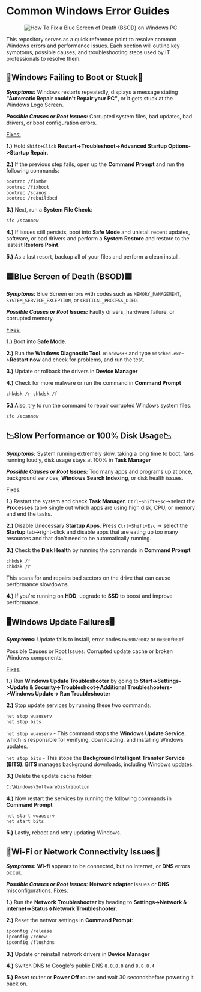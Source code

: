 <h1>Common Windows Error Guides</h1>
<p align="center">
<img src="https://www.securedatarecovery.com/Media/blog/2024/blue-screen-of-death-laptop.webp" alt="How To Fix a Blue Screen of Death (BSOD) on Windows PC"/>
</p>

This repository serves as a quick reference point to resolve common Windows errors and performance issues. Each section will outline key symptoms, possible causes, and troubleshooting steps used by IT professionals to resolve them.

<h2>🥾Windows Failing to Boot or Stuck🥾</h2>  

***Symptoms:*** Windows restarts repeatedly, displays a message stating **"Automatic Repair couldn't Repair your PC"**, or it gets stuck at the Windows Logo Screen.    

***Possible Causes or Root Issues:*** Corrupted system files, bad updates, bad drivers, or boot configuration errors.


<ins>Fixes:</ins> 

**1.)** Hold `Shift+Click` **Restart->Troubleshoot->Advanced Startup Options->Startup Repair**.

**2.)** If the previous step fails, open up the **Command Prompt** and run the following commands:

```bash
bootrec /fixmbr  
bootrec /fixboot  
bootrec /scanos  
bootrec /rebuildbcd
```

**3.)** Next, run a **System File Check**: 

```bash
sfc /scannow
```
**4.)** If issues still persists, boot into **Safe Mode** and unistall recent updates, software, or bad drivers and perform a **System Restore** and restore to the lastest **Restore Point**. 

**5.)** As a last resort, backup all of your files and perform a clean install.

<h2>🟦Blue Screen of Death (BSOD)🟦</h2>  

***Symptoms:*** Blue Screen errors with codes such as `MEMORY_MANAGEMENT`, `SYSTEM_SERVICE_EXCEPTION`, or `CRITICAL_PROCESS_DIED`.

***Possible Causes or Root Issues:*** Faulty drivers, hardware failure, or corrupted memory.  

<ins>Fixes:</ins> 

**1.)** Boot into **Safe Mode**.  

**2.)** Run the **Windows Diagnostic Tool**. `Windows+R` and type `mdsched.exe`->**Restart now** and check for problems, and run the test.

**3.)** Update or rollback the drivers in **Device Manager**

**4.)** Check for more malware or run the command in **Command Prompt** 
```bash
chkdsk /r chkdsk /f
```


**5.)** Also, try to run the command to repair corrupted Windows system files.
```bash
sfc /scannow
```

<h2>📉Slow Performance or 100% Disk Usage📉</h2>  

***Symptoms:*** System running extremely slow, taking a long time to boot, fans running loudly, disk usage stays at 100% in **Task Manager** 

***Possible Causes or Root Issues:*** Too many apps and programs up at once, background services, **Windows Search Indexing**, or disk health issues.


<ins>Fixes:</ins> 

**1.)** Restart the system and check **Task Manager**. `Ctrl+Shift+Esc`->select the **Processes** tab-> single out which apps are using high disk, CPU, or memory and end the tasks. 

**2.)** Disable Unecessary **Startup Apps**. Press `Ctrl+Shift+Esc` -> select the **Startup** tab->right-click and disable apps that are eating up too many resources and that don't need to be automatically running. 

**3.)** Check the **Disk Health** by running the commands in **Command Prompt**
```bash
chkdsk /f
chkdsk /r
```
This scans for and repairs bad sectors on the drive that can cause performance slowdowns.

**4.)** If you're running on **HDD**, upgrade to **SSD** to boost and improve performance. 

 <h2>🖥️Windows Update Failures🖥️</h2>

 ***Symptoms:*** Update fails to install, error codes `0x80070002` or `0x800f081f` 

Possible Causes or Root Issues: Corrupted update cache or broken Windows components.


<ins>Fixes:</ins> 

**1.)** Run **Windows Update Troubleshooter** by going to **Start->Settings->Update & Security->Troubleshoot->Additional Troubleshooters->Windows Update-> Run Troubleshooter**

**2.)** Stop update services by running these two commands:
```bash
net stop wuauserv
net stop bits
```
`net stop wuauserv` - This command stops the **Windows Update Service**, which is responsible for verifying, downloading, and installing Windows updates.  

`net stop bits` - This stops the **Background Intelligent Transfer Service (BITS)**. **BITS** manages background downloads, including Windows updates.

**3.)** Delete the update cache folder: 
```bash
C:\Windows\SoftwareDistribution
```

**4.)** Now restart the services by running the following commands in **Command Prompt**
```bash
net start wuauserv
net start bits
```

**5.)** Lastly, reboot and retry updating Windows. 

 <h2>📶Wi-Fi or Network Connectivity Issues📶</h2>  

***Symptoms:*** **Wi-fi** appears to be connected, but no internet, or **DNS** errors occur.

***Possible Causes or Root Issues:*** **Network adapter** issues or **DNS** misconfigurations.
<ins>Fixes:</ins> 

**1.)** Run the **Network Troubleshooter** by heading to **Settings->Network & internet->Status->Network Troubleshooter**.

**2.)** Reset the networ settings in **Command Prompt**:
```bash
ipconfig /release
ipconfig /renew
ipconfig /flushdns
```

**3.)** Update or reinstall network drivers in **Device Manager**

**4.)** Switch DNS to Google's public DNS
`8.8.8.8` and `8.8.8.4` 

**5.)** **Reset** router or **Power Off** router and wait 30 secondsbefore powering it back on. 
